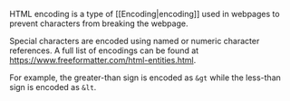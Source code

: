HTML encoding is a type of [[Encoding|encoding]] used in webpages to prevent characters from breaking the webpage.

Special characters are encoded using named or numeric character references. A full list of encodings can be found at https://www.freeformatter.com/html-entities.html.

For example, the greater-than sign is encoded as `&gt` while the less-than sign is encoded as `&lt`.